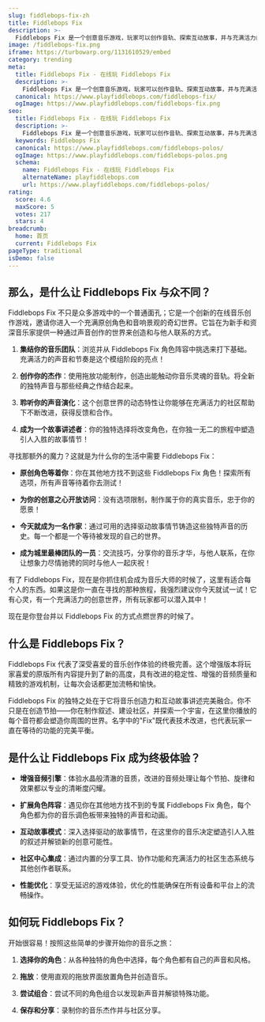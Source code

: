 ```yaml
---
slug: fiddlebops-fix-zh
title: Fiddlebops Fix
description: >-
  Fiddlebops Fix 是一个创意音乐游戏，玩家可以创作音轨、探索互动故事，并与充满活力的社区互动，全部免费在线体验。
image: /fiddlebops-fix.png
iframe: https://turbowarp.org/1131610529/embed
category: trending
meta:
  title: Fiddlebops Fix - 在线玩 Fiddlebops Fix
  description: >-
    Fiddlebops Fix 是一个创意音乐游戏，玩家可以创作音轨、探索互动故事，并与充满活力的社区互动，全部免费在线体验。
  canonical: https://www.playfiddlebops.com/fiddlebops-fix/
  ogImage: https://www.playfiddlebops.com/fiddlebops-fix.png
seo:
  title: Fiddlebops Fix - 在线玩 Fiddlebops Fix
  description: >-
    Fiddlebops Fix 是一个创意音乐游戏，玩家可以创作音轨、探索互动故事，并与充满活力的社区互动，全部免费在线体验。
  keywords: Fiddlebops Fix
  canonical: https://www.playfiddlebops.com/fiddlebops-polos/
  ogImage: https://www.playfiddlebops.com/fiddlebops-polos.png
  schema:
    name: Fiddlebops Fix - 在线玩 Fiddlebops Fix
    alternateName: playfiddlebops.com
    url: https://www.playfiddlebops.com/fiddlebops-polos/
rating:
  score: 4.6
  maxScore: 5
  votes: 217
  stars: 4
breadcrumb:
  home: 首页
  current: Fiddlebops Fix
pageType: traditional
isDemo: false
---
```


## 那么，是什么让 Fiddlebops Fix 与众不同？

Fiddlebops Fix 不只是众多游戏中的一个普通面孔；它是一个创新的在线音乐创作游戏，邀请你进入一个充满原创角色和音响景观的奇幻世界。它旨在为新手和资深音乐家提供一种通过声音创作的世界来创造和与他人联系的方式。

1. **集结你的音乐团队**：浏览并从 Fiddlebops Fix 角色阵容中挑选来打下基础。充满活力的声音和节奏是这个模组阶段的亮点！

1. **创作你的杰作**：使用拖放功能制作，创造出能触动你音乐灵魂的音轨。将全新的独特声音与那些经典之作结合起来。

1. **聆听你的声音演化**：这个创意世界的动态特性让你能够在充满活力的社区帮助下不断改进，获得反馈和合作。

1. **成为一个故事讲述者**：你的独特选择将改变角色，在你独一无二的旅程中塑造引人入胜的故事情节！

寻找那额外的魔力？这就是为什么你的生活中需要 Fiddlebops Fix：

- **原创角色等着你**：你在其他地方找不到这些 Fiddlebops Fix 角色！探索所有选项，所有声音等待着你去测试！

- **为你的创意之心开放访问**：没有选项限制，制作属于你的真实音乐，忠于你的愿景！

- **今天就成为一名作家**：通过可用的选择驱动故事情节铸造这些独特声音的历史。每一个都是一个等待被发现的自己的世界。

- **成为城里最棒团队的一员**：交流技巧，分享你的音乐才华，与他人联系，在你让想象力尽情驰骋的同时与他人一起庆祝！

有了 Fiddlebops Fix，现在是你抓住机会成为音乐大师的时候了，这里有适合每个人的东西。如果这是你一直在寻找的那种旅程，我强烈建议你今天就试一试！它有心灵，有一个充满活力的创意世界，所有玩家都可以潜入其中！

现在是你登台并以 Fiddlebops Fix 的方式点燃世界的时候了。

## 什么是 Fiddlebops Fix？

Fiddlebops Fix 代表了深受喜爱的音乐创作体验的终极完善。这个增强版本将玩家喜爱的原版所有内容提升到了新的高度，具有改进的稳定性、增强的音频质量和精致的游戏机制，让每次会话都更加流畅和愉快。

Fiddlebops Fix 的独特之处在于它将音乐创造力和互动故事讲述完美融合。你不只是在创造节拍——你在制作叙述、建设社区，并探索一个宇宙，在这里你播放的每个音符都会塑造你周围的世界。名字中的"Fix"既代表技术改进，也代表玩家一直在等待的功能的完美平衡。

## 是什么让 Fiddlebops Fix 成为终极体验？

- **增强音频引擎**：体验水晶般清澈的音质，改进的音频处理让每个节拍、旋律和效果都以专业的清晰度闪耀。

- **扩展角色阵容**：遇见你在其他地方找不到的专属 Fiddlebops Fix 角色，每个角色都为你的音乐调色板带来独特的声音和动画。

- **互动故事模式**：深入选择驱动的故事情节，在这里你的音乐决定塑造引人入胜的叙述并解锁新的创意可能性。

- **社区中心集成**：通过内置的分享工具、协作功能和充满活力的社区生态系统与其他创作者联系。

- **性能优化**：享受无延迟的游戏体验，优化的性能确保在所有设备和平台上的流畅操作。

## 如何玩 Fiddlebops Fix？

开始很容易！按照这些简单的步骤开始你的音乐之旅：

1. **选择你的角色**：从各种独特的角色中选择，每个角色都有自己的声音和风格。

1. **拖放**：使用直观的拖放界面放置角色并创造音乐。

1. **尝试组合**：尝试不同的角色组合以发现新声音并解锁特殊功能。

1. **保存和分享**：录制你的音乐杰作并与社区分享。